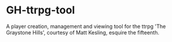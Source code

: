 # GH-ttrpg-tool
A player creation, management and viewing tool for the ttrpg 'The Graystone Hills', courtesy of Matt Kesling, esquire the fifteenth.
